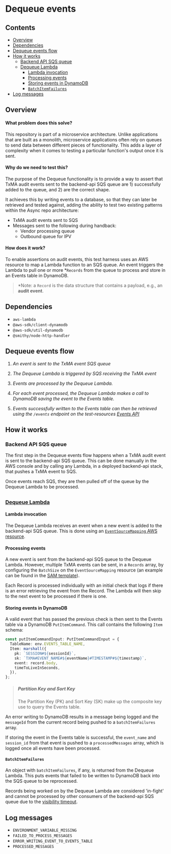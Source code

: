 # Dequeue events

## Contents
- [Overview](#overview)
- [Dependencies](#dependencies)
- [Dequeue events flow](#dequeue-events-flow)
- [How it works](#how-it-works)
  - [Backend API SQS queue](#backend-api-sqs-queue)
  - [Dequeue Lambda](#dequeue-lambda)
    - [Lambda invocation](#lambda-invocation)
    - [Processing events](#processing-events)
    - [Storing events in DynamoDB](#storing-events-in-dynamodb)
    - [`BatchItemFailures`](#batchitemfailures)
- [Log messages](#log-messages)

## Overview

#### What problem does this solve?

This repository is part of a microservice architecture. Unlike applications
that are built as a monolith, microservice applications often rely on queues to
send data between different pieces of functionality. This adds a layer of
complexity when it comes to testing a particular function's output once it is
sent.

#### Why do we need to test this?

The purpose of the Dequeue functionality is to provide a way to assert that TxMA
audit events sent to the backend-api SQS queue are 1) successfully added to the
queue, and 2) are the correct shape.

It achieves this by writing events to a database, so that they can later be
retrieved and tested against, adding the ability to test two existing
patterns within the Async repo architecture:

- TxMA audit events sent to SQS
-  Messages sent to the following during handback:
    - Vendor processing queue
    - Outbound queue for IPV

#### How does it work?

To enable assertions on audit events, this test harness uses an AWS resource to
map a Lambda function to an SQS queue. An event triggers the Lambda to pull one
or more *`Records` from the queue to process and store in an Events table in
DynamoDB.

> *Note: a `Record` is the data structure that contains a payload, e.g., an
**audit event**.

## Dependencies

- `aws-lambda`
- `@aws-sdk/client-dynamodb`
- `@aws-sdk/util-dynamodb`
- `@smithy/node-http-handler`

## Dequeue events flow

1. _An event is sent to the TxMA event SQS queue_

1. _The Dequeue Lambda is triggered by SQS receiving the TxMA event_

1. _Events are processed by the Dequeue Lambda._

1. _For each event processed, the Dequeue Lambda makes a call to DynamoDB saving
the event to the Events table._

1. _Events successfully written to the Events table can then be retrieved using
the `/events` endpoint on the test-resources
[Events API](../../../openApiSpecs/events-spec.yaml)_

## How it works

### Backend API SQS queue

The first step in the Dequeue events flow happens when a TxMA audit event is
sent to the backend-api SQS queue. This can be done manually in the AWS console
and by calling any Lambda, in a deployed backend-api stack, that pushes a TxMA
event to SQS.

Once events reach SQS, they are then pulled off of the queue by the Dequeue
Lambda to be processed.

##

### [Dequeue Lambda](./dequeueHandler.ts)

#### Lambda invocation

The Dequeue Lambda receives an event when a new event is added to the
backend-api SQS queue. This is done using an [`EventSourceMapping` AWS resource](https://docs.aws.amazon.com/AWSCloudFormation/latest/UserGuide/aws-resource-lambda-eventsourcemapping.html).

#### Processing events

A new event is sent from the backend-api SQS queue to the Dequeue Lambda.
However, multiple TxMA events can be sent, in a `Records` array, by configuring
the `BatchSize` on the `EventSourceMapping` resource (an example can be found in
the [SAM template](../../../infra/dequeue/function.yaml)).

Each Record is processed individually with an initial check that logs if there
is an error retrieving the event from the Record. The Lambda will then skip to
the next event to be processed if there is one.

#### Storing events in DynamoDB

A valid event that has passed the previous check is then sent to the Events
table via a DynamoDB `PutItemCommand`. This call contains the following `Item`
schema:

```typescript
const putItemCommandInput: PutItemCommandInput = {
  TableName: env.EVENTS_TABLE_NAME,
  Item: marshall({
    pk: `SESSION#${sessionId}`,
    sk: `TXMA#EVENT_NAME#${eventName}#TIMESTAMP#${timestamp}`,
    event: record.body,
    timeToLiveInSeconds,
  }),
};
```

> ##### Partition Key and Sort Key
> The Partition Key (PK) and Sort Key (SK) make up the composite key use to
> query the Events table.


An error writing to DynamoDB results in a message being logged and the
`messageId` from the current record being pushed to a `batchItemFailures` array.

If storing the event in the Events table is successful, the `event_name` and
`session_id` from that event is pushed to a `processedMessages` array, which is
logged once all events have been processed.

#### `BatchItemFailures`

An object with `batchItemFailures`, if any, is returned from the Dequeue Lambda.
This puts events that failed to be written to DynamoDB back into the SQS queue
to be reprocessed.

Records being worked on by the Dequeue Lambda are considered 'in-fight' and
cannot be processed by other consumers of the backend-api SQS queue due to the
[visibility timeout](https://docs.aws.amazon.com/AWSSimpleQueueService/latest/SQSDeveloperGuide/sqs-visibility-timeout.html).

## Log messages

- `ENVIRONMENT_VARIABLE_MISSING`
- `FAILED_TO_PROCESS_MESSAGES`
- `ERROR_WRITING_EVENT_TO_EVENTS_TABLE`
- `PROCESSED_MESSAGES`
